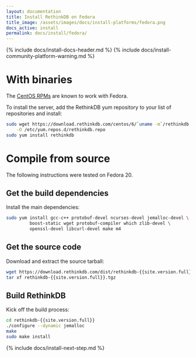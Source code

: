 ```yaml
---
layout: documentation
title: Install RethinkDB on Fedora
title_image: /assets/images/docs/install-platforms/fedora.png
docs_active: install
permalink: docs/install/fedora/
---
```

{% include docs/install-docs-header.md %}
{% include docs/install-community-platform-warning.md %}

# With binaries #

The <a href="/docs/install/centos/">CentOS RPMs</a> are known to work with
Fedora.

To install the server, add the RethinkDB yum repository to your list of repositories and install:

```bash
sudo wget https://download.rethinkdb.com/centos/6/`uname -m`/rethinkdb.repo \
    -O /etc/yum.repos.d/rethinkdb.repo
sudo yum install rethinkdb
```


# Compile from source #

The following instructions were tested on Fedora 20.

## Get the build dependencies ##

Install the main dependencies:

```bash
sudo yum install gcc-c++ protobuf-devel ncurses-devel jemalloc-devel \
         boost-static wget protobuf-compiler which zlib-devel \
         openssl-devel libcurl-devel make m4
```

## Get the source code ##

Download and extract the source tarball:

```bash
wget https://download.rethinkdb.com/dist/rethinkdb-{{site.version.full}}.tgz
tar xf rethinkdb-{{site.version.full}}.tgz
```

## Build RethinkDB ##

Kick off the build process:

```bash
cd rethinkdb-{{site.version.full}}
./configure --dynamic jemalloc
make
sudo make install
```

{% include docs/install-next-step.md %}
